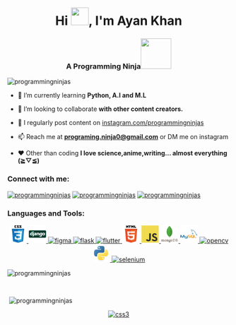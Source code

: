 <h1 align="center">Hi <img src="https://c.tenor.com/nebZyl8oN7IAAAAi/wave-hello.gif" width="40" height="40">, I'm Ayan Khan</h1>
<h3 align="center">A Programming Ninja<img src="http://www.clipartbest.com/cliparts/bcy/6n9/bcy6n9dxi.gif" width="69" height="69"></h3>

<p align="left"> <img src="https://komarev.com/ghpvc/?username=programmingninjas&label=Profile%20views&color=0e75b6&style=flat" alt="programmingninjas" /></p>

- 🌱 I’m currently learning **Python, A.I and M.L**

- 👯 I’m looking to collaborate **with other content creators.**

- 📝 I regularly post content on [instagram.com/programmingninjas](instagram.com/programmingninjas)

- 📫 Reach me at **programing.ninja0@gmail.com** or DM me on instagram

- ♥️ Other than coding **I love science,anime,writing... almost everything (≧▽≦)**

<h3 align="left">Connect with me:</h3>
<p align="left">
<a href="https://instagram.com/programmingninjas" target="blank"><img align="center" src="https://raw.githubusercontent.com/rahuldkjain/github-profile-readme-generator/master/src/images/icons/Social/instagram.svg" alt="programmingninjas" height="30" width="40" /></a>
<a href="https://twitter.com/ninjaprograming" target="blank"><img align="center" src="https://raw.githubusercontent.com/rahuldkjain/github-profile-readme-generator/master/src/images/icons/Social/twitter.svg" alt="programmingninjas" height="30" width="40" /></a>
<a href="https://www.linkedin.com/in/ayankhan3105/" target="blank"><img align="center" src="https://content.linkedin.com/content/dam/me/business/en-us/amp/brand-site/v2/bg/LI-Logo.svg.original.svg" alt="programmingninjas" height="60" width="100" /></a>
</p>

<h3 align="left">Languages and Tools:</h3>
<p align="center"> <a href="https://www.w3schools.com/css/" target="_blank"> <img src="https://raw.githubusercontent.com/devicons/devicon/master/icons/css3/css3-original-wordmark.svg" alt="css3" width="40" height="40"/> </a> <a href="https://www.djangoproject.com/" target="_blank"> <img src="https://raw.githubusercontent.com/devicons/devicon/master/icons/django/django-original.svg" alt="django" width="40" height="40"/> </a> <a href="https://www.figma.com/" target="_blank"> <img src="https://www.vectorlogo.zone/logos/figma/figma-icon.svg" alt="figma" width="40" height="40"/> </a> <a href="https://flask.palletsprojects.com/" target="_blank"> <img src="https://www.vectorlogo.zone/logos/pocoo_flask/pocoo_flask-icon.svg" alt="flask" width="40" height="40"/> </a> <a href="https://flutter.dev" target="_blank"> <img src="https://www.vectorlogo.zone/logos/flutterio/flutterio-icon.svg" alt="flutter" width="40" height="40"/> </a> <a href="https://www.w3.org/html/" target="_blank"> <img src="https://raw.githubusercontent.com/devicons/devicon/master/icons/html5/html5-original-wordmark.svg" alt="html5" width="40" height="40"/> </a> <a href="https://developer.mozilla.org/en-US/docs/Web/JavaScript" target="_blank"> <img src="https://raw.githubusercontent.com/devicons/devicon/master/icons/javascript/javascript-original.svg" alt="javascript" width="40" height="40"/> </a> <a href="https://www.mongodb.com/" target="_blank"> <img src="https://raw.githubusercontent.com/devicons/devicon/master/icons/mongodb/mongodb-original-wordmark.svg" alt="mongodb" width="40" height="40"/> </a> <a href="https://www.mysql.com/" target="_blank"> <img src="https://raw.githubusercontent.com/devicons/devicon/master/icons/mysql/mysql-original-wordmark.svg" alt="mysql" width="40" height="40"/> </a> <a href="https://opencv.org/" target="_blank"> <img src="https://www.vectorlogo.zone/logos/opencv/opencv-icon.svg" alt="opencv" width="40" height="40"/> </a> <a href="https://www.python.org" target="_blank"> <img src="https://raw.githubusercontent.com/devicons/devicon/master/icons/python/python-original.svg" alt="python" width="40" height="40"/> </a> <a href="https://www.selenium.dev" target="_blank"> <img src="https://raw.githubusercontent.com/detain/svg-logos/780f25886640cef088af994181646db2f6b1a3f8/svg/selenium-logo.svg" alt="selenium" width="40" height="40"/> </a> 
<br/>
<p><img src="https://github-readme-stats.vercel.app/api/top-langs?username=programmingninjas&show_icons=true&locale=en&layout=compact" alt="programmingninjas" /></p>
<br/>
<p>&nbsp;<img src="https://github-readme-stats.vercel.app/api?username=programmingninjas&show_icons=true&locale=en" alt="programmingninjas" /></p>
<p align="center">
<a href="https://www.w3schools.com/css/" target="_blank"> <img src="https://c.tenor.com/JOPiRS_GGggAAAAi/%E5%BF%8D%E8%80%85-%E6%8B%9C%E6%8B%9C.gif" alt="css3" width="266" height="263"/> </a></p>
